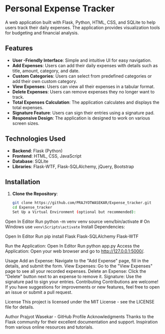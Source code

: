 # Personal Expense Tracker

A web application built with Flask, Python, HTML, CSS, and SQLite to help users track their daily expenses. The application provides visualization tools for budgeting and financial analysis.

## Features

- **User -Friendly Interface**: Simple and intuitive UI for easy navigation.
- **Add Expenses**: Users can add their daily expenses with details such as title, amount, category, and date.
- **Custom Categories**: Users can select from predefined categories or add their own custom category.
- **View Expenses**: Users can view all their expenses in a tabular format.
- **Delete Expenses**: Users can remove expenses they no longer want to track.
- **Total Expenses Calculation**: The application calculates and displays the total expenses.
- **Signature Feature**: Users can sign their entries using a signature pad.
- **Responsive Design**: The application is designed to work on various screen sizes.

## Technologies Used

- **Backend**: Flask (Python)
- **Frontend**: HTML, CSS, JavaScript
- **Database**: SQLite
- **Libraries**: Flask-WTF, Flask-SQLAlchemy, jQuery, Bootstrap

## Installation

1. **Clone the Repository**:
   ```bash
   git clone https://github.com/PRAJYOTWASEKAR/Expense_tracker.git
   cd Expense_tracker
   Set Up a Virtual Environment (optional but recommended):

Open In Editor
Run
python -m venv venv
source venv/bin/activate  # On Windows use `venv\Scripts\activate`
Install Dependencies:

Open In Editor
Run
pip install Flask Flask-SQLAlchemy Flask-WTF


Run the Application:
Open In Editor
Run
python app.py
Access the Application: Open your web browser and go to http://127.0.0.1:5000/.

Usage
Add an Expense: Navigate to the "Add Expense" page, fill in the details, and submit the form.
View Expenses: Go to the "View Expenses" page to see all your recorded expenses.
Delete an Expense: Click the "Delete" button next to an expense to remove it.
Signature: Use the signature pad to sign your entries.
Contributing
Contributions are welcome! If you have suggestions for improvements or new features, feel free to open an issue or submit a pull request.

License
This project is licensed under the MIT License - see the LICENSE file for details.

Author
Prajyot Wasekar - GitHub Profile
Acknowledgments
Thanks to the Flask community for their excellent documentation and support.
Inspiration from various online resources and tutorials.
